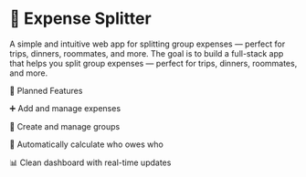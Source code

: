 # 💸 Expense Splitter
A simple and intuitive web app for splitting group expenses — perfect for trips, dinners, roommates, and more.
The goal is to build a full-stack app that helps you split group expenses — perfect for trips, dinners, roommates, and more.

🚀 Planned Features

➕ Add and manage expenses

👥 Create and manage groups

🔄 Automatically calculate who owes who

📊 Clean dashboard with real-time updates
